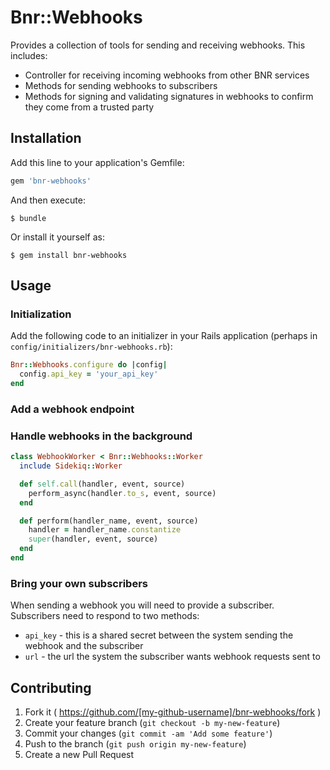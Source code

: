 # Bnr::Webhooks

Provides a collection of tools for sending and receiving webhooks. This
includes:

* Controller for receiving incoming webhooks from other BNR services
* Methods for sending webhooks to subscribers
* Methods for signing and validating signatures in webhooks to confirm they
come from a trusted party

## Installation

Add this line to your application's Gemfile:

```ruby
gem 'bnr-webhooks'
```

And then execute:

    $ bundle

Or install it yourself as:

    $ gem install bnr-webhooks

## Usage

### Initialization

Add the following code to an initializer in your Rails application (perhaps
in `config/initializers/bnr-webhooks.rb`):

```ruby
Bnr::Webhooks.configure do |config|
  config.api_key = 'your_api_key'
end
```

### Add a webhook endpoint

### Handle webhooks in the background

```ruby
class WebhookWorker < Bnr::Webhooks::Worker
  include Sidekiq::Worker

  def self.call(handler, event, source)
    perform_async(handler.to_s, event, source)
  end

  def perform(handler_name, event, source)
    handler = handler_name.constantize
    super(handler, event, source)
  end
end
```

### Bring your own subscribers

When sending a webhook you will need to provide a subscriber. Subscribers need to
respond to two methods:

* `api_key` - this is a shared secret between the system sending the webhook and
the subscriber
* `url` - the url the system the subscriber wants webhook requests sent to

## Contributing

1. Fork it ( https://github.com/[my-github-username]/bnr-webhooks/fork )
2. Create your feature branch (`git checkout -b my-new-feature`)
3. Commit your changes (`git commit -am 'Add some feature'`)
4. Push to the branch (`git push origin my-new-feature`)
5. Create a new Pull Request
